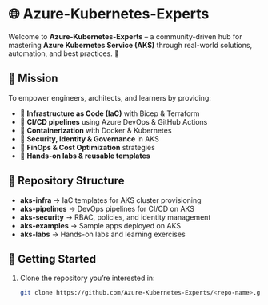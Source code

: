 # 🌐 Azure-Kubernetes-Experts

Welcome to **Azure-Kubernetes-Experts** – a community-driven hub for mastering **Azure Kubernetes Service (AKS)** through real-world solutions, automation, and best practices. 🚀  

## 📌 Mission
To empower engineers, architects, and learners by providing:  
- 🔹 **Infrastructure as Code (IaC)** with Bicep & Terraform  
- 🔹 **CI/CD pipelines** using Azure DevOps & GitHub Actions  
- 🔹 **Containerization** with Docker & Kubernetes  
- 🔹 **Security, Identity & Governance** in AKS  
- 🔹 **FinOps & Cost Optimization** strategies  
- 🔹 **Hands-on labs & reusable templates**  

## 📂 Repository Structure
- **aks-infra** → IaC templates for AKS cluster provisioning  
- **aks-pipelines** → DevOps pipelines for CI/CD on AKS  
- **aks-security** → RBAC, policies, and identity management  
- **aks-examples** → Sample apps deployed on AKS  
- **aks-labs** → Hands-on labs and learning exercises  

## 🚀 Getting Started
1. Clone the repository you’re interested in:
   ```bash
   git clone https://github.com/Azure-Kubernetes-Experts/<repo-name>.git
